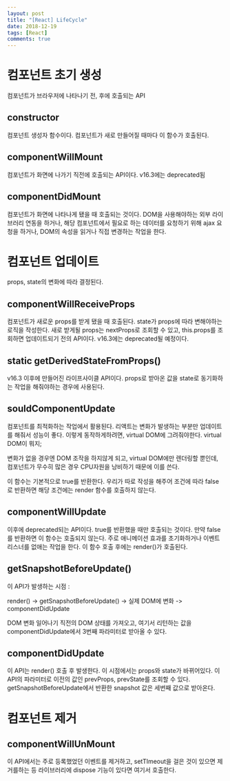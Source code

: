```yaml
---
layout: post
title: "[React] LifeCycle"
date: 2018-12-19
tags: [React]
comments: true
---
```


# 컴포넌트 초기 생성

컴포넌트가 브라우저에 나타나기 전, 후에 호출되는 API

## constructor

컴포넌트 생성자 함수이다. 컴포넌트가 새로 만들어질 때마다 이 함수가 호출된다.

## componentWillMount

컴포넌트가 화면에 나가기 직전에 호출되는 API이다. v16.3에는 deprecated됨

## componentDidMount

컴포넌트가 화면에 나타나게 됐을 때 호출되는 것이다. DOM을 사용해야하는 외부 라이브러리 연동을 하거나, 해당 컴포넌트에서 필요로 하는 데이터를 요청하기 위해 ajax 요청을 하거나, DOM의 속성을 읽거나 직접 변경하는 작업을 한다.

# 컴포넌트 업데이트

props, state의 변화에 따라 결정된다.

## componentWillReceiveProps

컴포넌트가 새로운 props를 받게 됐을 때 호출된다. state가 props에 따라 변해야하는 로직을 작성한다. 새로 받게될 props는 nextProps로 조회할 수 있고, this.props를 조회하면 업데이트되기 전의 API이다. v16.3에는 deprecated될 예정이다.

## static getDerivedStateFromProps()

v16.3 이후에 만들어진 라이프사이클 API이다. props로 받아온 값을 state로 동기화하는 작업을 해줘야하는 경우에 사용된다.

## souldComponentUpdate

컴포넌트를 최적화하는 작업에서 활용된다. 리액트는 변화가 발생하는 부분만 업데이트를 해줘서 성능이 좋다. 이렇게 동작하게하려면, virtual DOM에 그려줘야한다. virtual DOM이 뭐지;

변화가 없을 경우엔 DOM 조작을 하지않게 되고, virtual DOM에만 렌더링할 뿐인데, 컴포넌트가 무수히 많은 경우 CPU자원을 낭비하기 때문에 이를 쓴다.

이 함수는 기본적으로 true를 반환한다. 우리가 따로 작성을 해주어 조건에 따라 false로 반환하면 해당 조건에는 render 함수를 호출하지 않는다.

## componentWillUpdate

이후에 deprecated되는 API이다. true를 반환했을 때만 호출되는 것이다. 만약 false를 반환하면 이 함수는 호출되지 않는다. 주로 애니메이션 효과를 초기화하거나 이벤트리스너를 없애는 작업을 한다. 이 함수 호출 후에는 render()가 호출된다.

## getSnapshotBeforeUpdate()

이 API가 발생하는 시점 :

render() -> getSnapshotBeforeUpdate() -> 실제 DOM에 변화 -> componentDidUpdate

DOM 변화 일어나기 직전의 DOM 상태를 가져오고, 여기서 리턴하는 값을 componentDidUpdate에서 3번째 파라미터로 받아올 수 있다.

## componentDidUpdate

이 API는 render() 호출 후 발생한다. 이 시점에서는 props와 state가 바뀌어있다. 이 API의 파라미터로 이전의 값인 prevProps, prevState를 조회할 수 있다. getSnapshotBeforeUpdate에서 반환한 snapshot 값은 세번째 값으로 받아온다.

# 컴포넌트 제거

## componentWillUnMount

이 API에서는 주로 등록했었던 이벤트를 제거하고, setTImeout을 걸은 것이 있으면 제거를하는 등 라이브러리에 dispose 기능이 있다면 여기서 호출한다.
